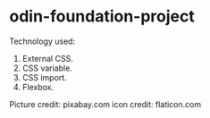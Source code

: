 # odin-foundation-project

Technology used:

1) External CSS.
2) CSS variable.
3) CSS import.
4) Flexbox.

Picture credit: pixabay.com
icon credit: flaticon.com